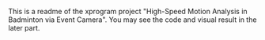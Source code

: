 This is a readme of the xprogram project "High-Speed Motion Analysis in Badminton via Event Camera".
You may see the code and visual result in the later part.
